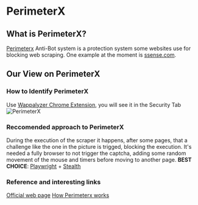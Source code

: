 # PerimeterX

## What is PerimeterX?
[Perimeterx](https://www.perimeterx.com/products/bot-defender "Perimeterx") Anti-Bot system is a protection system some websites use for blocking web scraping. One example at the moment is [ssense.com](https://www.ssense.com/).

## Our View on PerimeterX

### How to Identify PerimeterX
Use [Wappalyzer Chrome Extension](https://github.com/reanalytics-databoutique/webscraping-open-doc/blob/0386528f99a1209a538f6d042e859cd9933011c8/Pages/Tools/Wappalyzer.md), you will see it in the Security Tab
![PerimeterX](https://github.com/reanalytics-databoutique/webscraping-open-doc/blob/main/Images/Antibot/Perimterx1.png)

### Reccomended approach to PerimeterX
During the execution of the scraper it happens, after some pages, that a challenge like the one in the picture is trigged, blocking the execution. It's needed a fully browser to not trigger the captcha, adding some random movement of the mouse and timers before moving to another page.
**BEST CHOICE**: [Playwright](https://github.com/reanalytics-databoutique/webscraping-open-doc/blob/main/Pages/Tools/Playwright.md) + [Stealth](https://github.com/reanalytics-databoutique/webscraping-open-doc/blob/main/Pages/Tools/Playwright_stealth.md)

### Reference and interesting links
[Official web page](https://www.perimeterx.com/products/bot-defender)
[How Perimeterx works](https://www.trickster.dev/post/how-does-perimeterx-bot-defender-work/)

